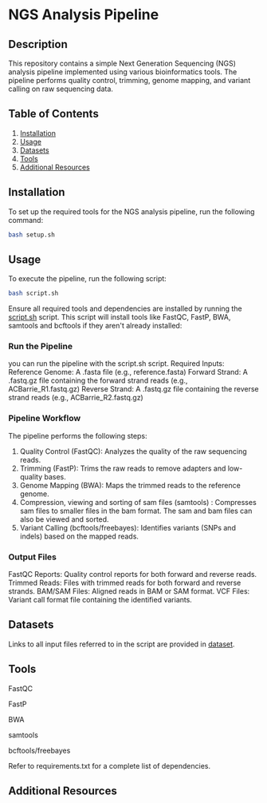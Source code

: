 # NGS Analysis Pipeline
## Description
This repository contains a simple Next Generation Sequencing (NGS) analysis pipeline implemented using various bioinformatics tools. The pipeline performs quality control, trimming, genome mapping, and variant calling on raw sequencing data.

## Table of Contents
1. [Installation](#installation)
2. [Usage](#usage)
3. [Datasets](#datasets)
4. [Tools](#tools)
5. [Additional Resources](#AdditionalResources)
   

## Installation
To set up the required tools for the NGS analysis pipeline, run the following command:

```bash
bash setup.sh
```

## Usage
To execute the pipeline, run the following script:
```bash
bash script.sh
```
Ensure all required tools and dependencies are installed by running the
[script.sh](https://github.com/aloyetunde/-hackbio-cancer-intership-/blob/main/script.sh) script. This script will install tools like FastQC, FastP, BWA, samtools and bcftools if they aren't already installed:

 ### Run the Pipeline
you can run the pipeline with the script.sh script.
Required Inputs:
Reference Genome: A .fasta file (e.g., reference.fasta)
Forward Strand: A .fastq.gz file containing the forward strand reads (e.g., ACBarrie_R1.fastq.gz)
Reverse Strand: A .fastq.gz file containing the reverse strand reads (e.g., ACBarrie_R2.fastq.gz)

 ### Pipeline Workflow
The pipeline performs the following steps:

1. Quality Control (FastQC): Analyzes the quality of the raw sequencing reads.
2. Trimming (FastP): Trims the raw reads to remove adapters and low-quality bases.
3. Genome Mapping (BWA): Maps the trimmed reads to the reference genome.
4. Compression, viewing and sorting of sam files (samtools) : Compresses sam files to smaller files in the bam format. The sam and bam files can also be viewed and sorted.
5. Variant Calling (bcftools/freebayes): Identifies variants (SNPs and indels) based on the mapped reads.

 ### Output Files
FastQC Reports: Quality control reports for both forward and reverse reads.
Trimmed Reads: Files with trimmed reads for both forward and reverse strands.
BAM/SAM Files: Aligned reads in BAM or SAM format.
VCF Files: Variant call format file containing the identified variants.

## Datasets
Links to all input files referred to in the script are provided in [dataset](https://github.com/aloyetunde/-hackbio-cancer-intership-/blob/main/STAGE%204/DATA/DATASET.md).

## Tools
FastQC

FastP

BWA

samtools

bcftools/freebayes

Refer to requirements.txt for a complete list of dependencies.

## Additional Resources
